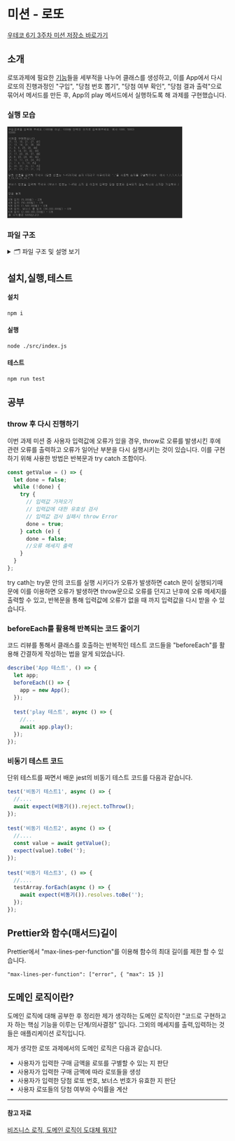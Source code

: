 # 미션 - 로또

[우테코 6기 3주차 미션 저장소 바로가기](https://github.com/woowacourse-precourse/javascript-lotto-6)

## 소개

로또과제에 필요한 [기능](https://github.com/BadaHertz52/javascript-lotto-6/blob/badahertz52/docs/README.md)들을 세부적을 나누어 클래스를 생성하고, 이를 App에서 다시 로또의 진행과정인 "구입", "당첨 번호 뽑기", "당첨 여부 확인", "당첨 결과 출력"으로 묶어서 메서드를 만든 후, App의 play 메서드에서 실행하도록 해 과제를 구현했습니다.

### 실행 모습

<div>
  <img src="./readmeImages/lotto.png"alt="기능구현 모습" width="400px"/>
</div>

### 파일 구조

<details>
<summary> 🗂️ 파일 구조 및 설명 보기</summary>
<div markdown="1">

```
📦src
 ┣ 📂constants
 ┃ ┣ 📜index.js
 ┃ ┣ 📜Message.js : 메세지와 관련된 변수 관리
 ┃ ┗ 📜Rule.js : 게임 룰에 대한 변수 관리
 ┣ 📂controllers
 ┃ ┣ 📜Cashier.js :구매 금액 입력값을 받아 이를 Payment에 전달해 유효성 검사를 실행 후 구매 금액에 따른 로또 발행
 ┃ ┣ 📜DrawingMachine.js: 당첨번호,보너스 번호에 대한 입력값을 받아 Lotto,BonusBall에 전달해 유효성 검사 후 이를 반환
 ┃ ┣ 📜ErrorController.js : 오류를 생성하고 이를 throw 함
 ┃ ┣ 📜index.js
 ┃ ┣ 📜InputController.js : 입력에 대한 컨트롤 담당 (입력값 받아 이를 다른 형태로 변환 후 이를 반환)
 ┃ ┗ 📜OutputController.js : 메세지 출력에 대한 컨트롤 (데이터를 받아서 출력 메세지에 맞게 변환 후 이를 출력하도록 함)
 ┣ 📂models
 ┃ ┣ 📜BonusBall.js : 보너스 번호를 받아서 이에 대한 유효성 검사 진행 후 유효한 보너스 번호 반환
 ┃ ┣ 📜Calculator.js : 당첨 결과에 따른 당첨금과 수익률 계산
 ┃ ┣ 📜Checker.js : 사용자 로또 번호와 당첨번호,보너스번호를 비교해 당첨 결과를 계산
 ┃ ┣ 📜CustomError.js : 새로운 Error타입을 생성
 ┃ ┣ 📜index.js
 ┃ ┗ 📜Payment.js : 구매 금액에 대한 유효성 검사 후 유효한 구매 금액을 반환
 ┣ 📂utils
 ┃ ┣ 📜index.js
 ┃ ┣ 📜Money.js  : 글자형태의 돈을 숫자로 변경하는 유틸 함수 관리
 ┃ ┣ 📜RandomNumbers.js : 랜덤 숫자에 관한 유틸 함수 관리
 ┃ ┣ 📜Sort.js : 배열의 졍렬에 대한 유틸 함수 관리
 ┃ ┗ 📜Validate.js : 유효성 검사에 자주 사용하는 유틸함수 관리
 ┣ 📂view
 ┃ ┣ 📜index.js
 ┃ ┣ 📜InputView.js : 사용자에게 입력값을 받음
 ┃ ┗ 📜OutputView.js :  메세지를 출력
 ┣ 📜App.js
 ┣ 📜index.js
 ┗ 📜Lotto.js : 로또 번호에 대한 유효성 검사 후 유효한 로또 번호를 반환
```

</div>
</details>

## 설치,실행,테스트

#### 설치

```bash
npm i
```

#### 실행

```bash
node ./src/index.js
```

#### 테스트

```bash
npm run test
```

## 공부

### throw 후 다시 진행하기

이번 과제 미션 중 사용자 입력값에 오류가 있을 경우, throw로 오류를 발생시킨 후에 관련 오류를 출력하고 오류가 일어난 부분을 다시 실행시키는 것이 있습니다.
이를 구현하기 위해 사용한 방법은 반복문과 try catch 조합이다.

```js
const getValue = () => {
  let done = false;
  while (!done) {
    try {
      // 입력값 가져오기
      // 입력값에 대한 유효성 검사
      // 입력값 검사 실패시 throw Error
      done = true;
    } catch (e) {
      done = false;
      //오류 메세지 출력
    }
  }
};
```

try cath는 try문 안의 코드를 실행 시키다가 오류가 발생하면 catch 문이 실행되기때문에 이를 이용하면 오류가 발생하면 throw문으로 오류를 던지고 난후에 오류 메세지를 출력할 수 있고,
반복문을 통해 입력값에 오류가 없을 때 까지 입력값을 다시 받을 수 있습니다.

### beforeEach를 활용해 반복되는 코드 줄이기

코드 리뷰를 통해서 클래스를 호출하는 반복적인 테스트 코드들을 "beforeEach"를 활용해 간결하게 작성하는 법을 알게 되었습니다.

```js
describe('App 테스트', () => {
  let app;
  beforeEach(() => {
    app = new App();
  });

  test('play 테스트', async () => {
    //...
    await app.play();
  });
});
```

### 비동기 테스트 코드

단위 테스트를 짜면서 배운 jest의 비동기 테스트 코드를 다음과 같습니다.

```js
test('비동기 테스트1', async () => {
  //....
  await expect(비동기()).reject.toThrow();
});

test('비동기 테스트2', async () => {
  //....
  const value = await getValue();
  expect(value).toBe('');
});

test('비동기 테스트3', () => {
  //....
  testArray.forEach(async () => {
    await expect(비동기()).resolves.toBe('');
  });
});
```

## Prettier와 함수(매서드)길이

Prettier에서 "max-lines-per-function"를 이용해 함수의 최대 길이를 제한 할 수 있습니다.

```
"max-lines-per-function": ["error", { "max": 15 }]
```

## 도메인 로직이란?

도메인 로직에 대해 공부한 후 정리한 제가 생각하는 도메인 로직이란 "코드로 구현하고자 하는 핵심 기능을 이루는 단계/의사결정" 입니다. 그외의 메세지를 출력,입력하는 것들은 애플리케이션 로직입니다.

제가 생각한 로또 과제에서의 도메인 로직은 다음과 같습니다.

- 사용자가 입력한 구매 금액을 로또를 구별할 수 있는 지 판단
- 사용자가 입력한 구매 금액에 따라 로또들을 생성
- 사용자가 입력한 당첨 로또 번호, 보너스 번호가 유효한 지 판단
- 사용자 로또들의 당첨 여부와 수익률을 계산

---

#### 참고 자료

[비즈니스 로직, 도메인 로직이 도대체 뭐지?](https://velog.io/@eddy_song/domain-logic)
